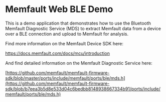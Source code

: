 # Memfault Web BLE Demo

This is a demo application that demonstrates how to use the Bluetooth Memfault
Diagnostic Service (MDS) to extract Memfault data from a device over a BLE
connection and upload to Memfault for analysis.

Find more information on the Memfault Device SDK here:

https://docs.memfault.com/docs/mcu/introduction

And find detailed information on the Memfault Diagnostic Service here:

[https://github.com/memfault/memfault-firmware-sdk/blob/master/ports/include/memfault/ports/ble/mds.h](https://github.com/memfault/memfault-firmware-sdk/blob/b7eea3b5d8e533d04c6bedbb8148938667334b91/ports/include/memfault/ports/ble/mds.h)
